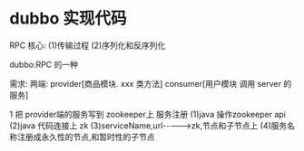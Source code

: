 # dubbo 实现代码
RPC 核心:
(1)传输过程
(2)序列化和反序列化

dubbo:RPC 的一种

需求:
两端: provider[商品模块. xxx 类方法]
     consumer[用户模块 调用 server 的服务]
     
1 把 provider端的服务写到 zookeeper上 服务注册
  (1)java 操作zookeeper api
  (2)java 代码连接上 zk
  (3)serviceName,url----->zk,节点和子节点上
  (4)服务名称注册成永久性的节点,和暂时性的子节点
